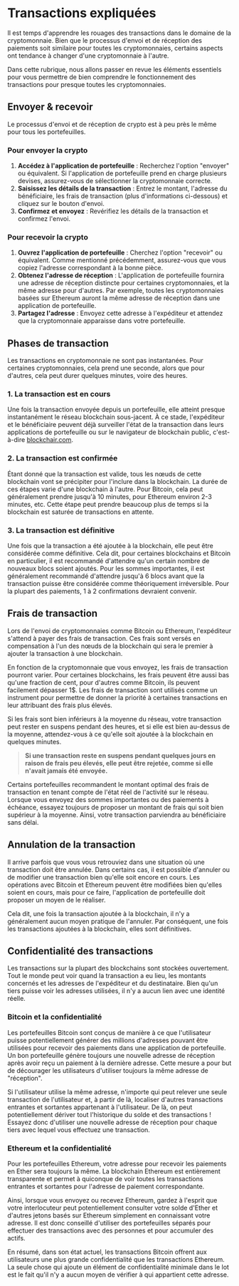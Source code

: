 # Transactions expliquées

Il est temps d'apprendre les rouages des transactions dans le domaine de la cryptomonnaie. Bien que le processus d'envoi et de réception des paiements soit similaire pour toutes les cryptomonnaies, certains aspects ont tendance à changer d'une cryptomonnaie à l'autre.

Dans cette rubrique, nous allons passer en revue les éléments essentiels pour vous permettre de bien comprendre le fonctionnement des transactions pour presque toutes les cryptomonnaies.

## Envoyer & recevoir

Le processus d'envoi et de réception de crypto est à peu près le même pour tous les portefeuilles.

### Pour envoyer la crypto

1. **Accédez à l'application de portefeuille** : Recherchez l'option "envoyer" ou équivalent. Si l'application de portefeuille prend en charge plusieurs devises, assurez-vous de sélectionner la cryptomonnaie correcte.
2. **Saisissez les détails de la transaction** : Entrez le montant, l'adresse du bénéficiaire, les frais de transaction (plus d'informations ci-dessous) et cliquez sur le bouton d'envoi.
3. **Confirmez et envoyez** : Revérifiez les détails de la transaction et confirmez l'envoi.

### Pour recevoir la crypto

1. **Ouvrez l'application de portefeuille** : Cherchez l'option "recevoir" ou équivalent. Comme mentionné précédemment, assurez-vous que vous copiez l'adresse correspondant à la bonne pièce.
2. **Obtenez l'adresse de réception** : L'application de portefeuille fournira une adresse de réception distincte pour certaines cryptomonnaies, et la même adresse pour d'autres. Par exemple, toutes les cryptomonnaies basées sur Ethereum auront la même adresse de réception dans une application de portefeuille.
3. **Partagez l'adresse** : Envoyez cette adresse à l'expéditeur et attendez que la cryptomonnaie apparaisse dans votre portefeuille.

## Phases de transaction

Les transactions en cryptomonnaie ne sont pas instantanées. Pour certaines cryptomonnaies, cela prend une seconde, alors que pour d'autres, cela peut durer quelques minutes, voire des heures.

### 1. La transaction est en cours

Une fois la transaction envoyée depuis un portefeuille, elle atteint presque instantanément le réseau blockchain sous-jacent. À ce stade, l'expéditeur et le bénéficiaire peuvent déjà surveiller l'état de la transaction dans leurs applications de portefeuille ou sur le navigateur de blockchain public, c'est-à-dire [blockchair.com](https://blockchair.com).

### 2. La transaction est confirmée

Étant donné que la transaction est valide, tous les nœuds de cette blockchain vont se précipiter pour l'inclure dans la blockchain. La durée de ces étapes varie d'une blockchain à l'autre. Pour Bitcoin, cela peut généralement prendre jusqu'à 10 minutes, pour Ethereum environ 2-3 minutes, etc. Cette étape peut prendre beaucoup plus de temps si la blockchain est saturée de transactions en attente.

### 3. La transaction est définitive

Une fois que la transaction a été ajoutée à la blockchain, elle peut être considérée comme définitive. Cela dit, pour certaines blockchains et Bitcoin en particulier, il est recommandé d'attendre qu'un certain nombre de nouveaux blocs soient ajoutés. Pour les sommes importantes, il est généralement recommandé d'attendre jusqu'à 6 blocs avant que la transaction puisse être considérée comme théoriquement irréversible. Pour la plupart des paiements, 1 à 2 confirmations devraient convenir.

## Frais de transaction

Lors de l'envoi de cryptomonnaies comme Bitcoin ou Ethereum, l'expéditeur s'attend à payer des frais de transaction. Ces frais sont versés en compensation à l'un des nœuds de la blockchain qui sera le premier à ajouter la transaction à une blockchain.

En fonction de la cryptomonnaie que vous envoyez, les frais de transaction pourront varier. Pour certaines blockchains, les frais peuvent être aussi bas qu'une fraction de cent, pour d'autres comme Bitcoin, ils peuvent facilement dépasser 1$. Les frais de transaction sont utilisés comme un instrument pour permettre de donner la priorité à certaines transactions en leur attribuant des frais plus élevés. 

Si les frais sont bien inférieurs à la moyenne du réseau, votre transaction peut rester en suspens pendant des heures, et si elle est bien au-dessus de la moyenne, attendez-vous à ce qu'elle soit ajoutée à la blockchain en quelques minutes.

> **Si une transaction reste en suspens pendant quelques jours en raison de frais peu élevés, elle peut être rejetée, comme si elle n'avait jamais été envoyée.**

Certains portefeuilles recommandent le montant optimal des frais de transaction en tenant compte de l'état réel de l'activité sur le réseau. Lorsque vous envoyez des sommes importantes ou des paiements à échéance, essayez toujours de proposer un montant de frais qui soit bien supérieur à la moyenne. Ainsi, votre transaction parviendra au bénéficiaire sans délai.

## Annulation de la transaction

Il arrive parfois que vous vous retrouviez dans une situation où une transaction doit être annulée. Dans certains cas, il est possible d'annuler ou de modifier une transaction bien qu'elle soit encore en cours. Les opérations avec Bitcoin et Ethereum peuvent être modifiées bien qu'elles soient en cours, mais pour ce faire, l'application de portefeuille doit proposer un moyen de le réaliser.

Cela dit, une fois la transaction ajoutée à la blockchain, il n'y a généralement aucun moyen pratique de l'annuler. Par conséquent, une fois les transactions ajoutées à la blockchain, elles sont définitives.

## Confidentialité des transactions

Les transactions sur la plupart des blockchains sont stockées ouvertement. Tout le monde peut voir quand la transaction a eu lieu, les montants concernés et les adresses de l'expéditeur et du destinataire. Bien qu'un tiers puisse voir les adresses utilisées, il n'y a aucun lien avec une identité réelle.

### Bitcoin et la confidentialité

Les portefeuilles Bitcoin sont conçus de manière à ce que l'utilisateur puisse potentiellement générer des millions d'adresses pouvant être utilisées pour recevoir des paiements dans une application de portefeuille. Un bon portefeuille génère toujours une nouvelle adresse de réception après avoir reçu un paiement à la dernière adresse. Cette mesure a pour but de décourager les utilisateurs d'utiliser toujours la même adresse de "réception".

Si l'utilisateur utilise la même adresse, n'importe qui peut relever une seule transaction de l'utilisateur et, à partir de là, localiser d'autres transactions entrantes et sortantes appartenant à l'utilisateur. De là, on peut potentiellement dériver tout l'historique du solde et des transactions ! Essayez donc d'utiliser une nouvelle adresse de réception pour chaque tiers avec lequel vous effectuez une transaction.

### Ethereum et la confidentialité

Pour les portefeuilles Ethereum, votre adresse pour recevoir les paiements en Ether sera toujours la même. La blockchain Ethereum est entièrement transparente et permet à quiconque de voir toutes les transactions entrantes et sortantes pour l'adresse de paiement correspondante.

Ainsi, lorsque vous envoyez ou recevez Ethereum, gardez à l'esprit que votre interlocuteur peut potentiellement consulter votre solde d'Ether et d'autres jetons basés sur Ethereum simplement en connaissant votre adresse. Il est donc conseillé d'utiliser des portefeuilles séparés pour effectuer des transactions avec des personnes et pour accumuler des actifs.

En résumé, dans son état actuel, les transactions Bitcoin offrent aux utilisateurs une plus grande confidentialité que les transactions Ethereum. La seule chose qui ajoute un élément de confidentialité minimale dans le lot est le fait qu'il n'y a aucun moyen de vérifier à qui appartient cette adresse.